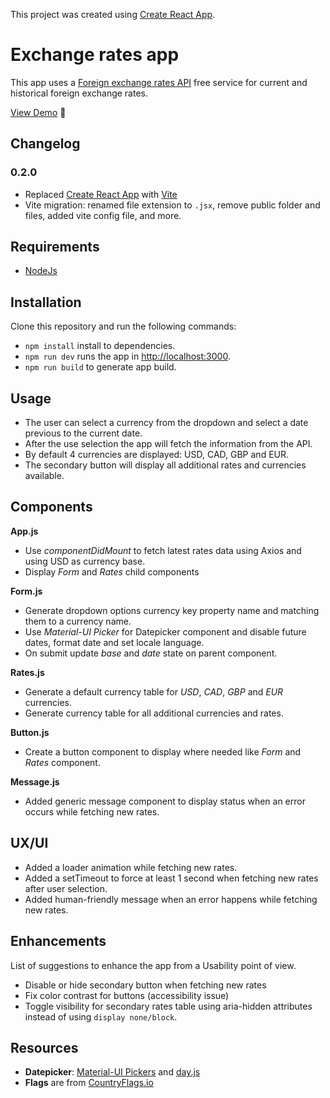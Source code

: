 This project was created using [Create React App](https://github.com/facebook/create-react-app).

# Exchange rates app

This app uses a [Foreign exchange rates API](https://exchangeratesapi.io/) free service for current and historical foreign exchange rates.

[View Demo](https://uxmoon-react-exchange-rates.netlify.app/) :rocket:

## Changelog

### 0.2.0

- Replaced [Create React App](https://create-react-app.dev/) with [Vite](https://vitejs.dev/)
- Vite migration: renamed file extension to `.jsx`, remove public folder and files, added vite config file, and more.

## Requirements

- [NodeJs](https://nodejs.org/en/)

## Installation

Clone this repository and run the following commands:

- `npm install` install to dependencies.
- `npm run dev` runs the app in [http://localhost:3000](http://localhost:3000).
- `npm run build` to generate app build.

## Usage

- The user can select a currency from the dropdown and select a date previous to
  the current date.
- After the use selection the app will fetch the information from the API.
- By default 4 currencies are displayed: USD, CAD, GBP and EUR.
- The secondary button will display all additional rates and currencies available.

## Components

**App.js**

- Use _componentDidMount_ to fetch latest rates data using Axios and using USD as currency base.
- Display _Form_ and _Rates_ child components

**Form.js**

- Generate dropdown options currency key property name and matching them to a currency name.
- Use _Material-UI Picker_ for Datepicker component and disable future dates, format date and set locale language.
- On submit update _base_ and _date_ state on parent component.

**Rates.js**

- Generate a default currency table for _USD_, _CAD_, _GBP_ and _EUR_ currencies.
- Generate currency table for all additional currencies and rates.

**Button.js**

- Create a button component to display where needed like _Form_ and _Rates_ component.

**Message.js**

- Added generic message component to display status when an error occurs while fetching new rates.

## UX/UI

- Added a loader animation while fetching new rates.
- Added a setTimeout to force at least 1 second when fetching new rates after user selection.
- Added human-friendly message when an error happens while fetching new rates.

## Enhancements

List of suggestions to enhance the app from a Usability point of view.

- Disable or hide secondary button when fetching new rates
- Fix color contrast for buttons (accessibility issue)
- Toggle visibility for secondary rates table using aria-hidden attributes instead of using `display none/block`.

## Resources

- **Datepicker**: [Material-UI Pickers](https://material-ui-pickers.dev/) and [day.js](https://day.js.org/)
- **Flags** are from [CountryFlags.io](https://www.countryflags.io/)
